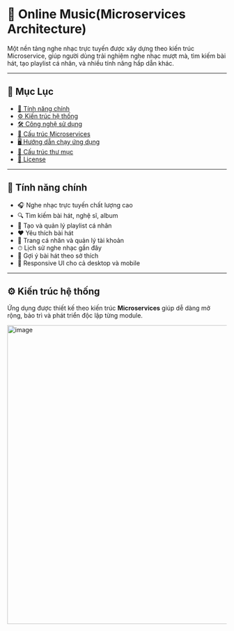 # 🎵 Online Music(Microservices Architecture)

Một nền tảng nghe nhạc trực tuyến được xây dựng theo kiến trúc Microservice, giúp người dùng trải nghiệm nghe nhạc mượt mà, tìm kiếm bài hát, tạo playlist cá nhân, và nhiều tính năng hấp dẫn khác.

---

## 📌 Mục Lục

- [🚀 Tính năng chính](#-tính-năng-chính)
- [⚙️ Kiến trúc hệ thống](#️-kiến-trúc-hệ-thống)
- [🛠️ Công nghệ sử dụng](#️-công-nghệ-sử-dụng)
- [🧩 Cấu trúc Microservices](#-cấu-trúc-microservices)
- [🖥️ Hướng dẫn chạy ứng dụng](#️-hướng-dẫn-chạy-ứng-dụng)
- [📁 Cấu trúc thư mục](#-cấu-trúc-thư-mục)
- [📜 License](#-license)

---

## 🚀 Tính năng chính

- 🎧 Nghe nhạc trực tuyến chất lượng cao
- 🔍 Tìm kiếm bài hát, nghệ sĩ, album
- 📂 Tạo và quản lý playlist cá nhân
- ❤️ Yêu thích bài hát
- 🧑 Trang cá nhân và quản lý tài khoản
- ⏱ Lịch sử nghe nhạc gần đây
- 🧠 Gợi ý bài hát theo sở thích
- 📱 Responsive UI cho cả desktop và mobile

---

## ⚙️ Kiến trúc hệ thống

Ứng dụng được thiết kế theo kiến trúc **Microservices** giúp dễ dàng mở rộng, bảo trì và phát triển độc lập từng module.

<img width="600" height="685" alt="image" src="https://github.com/user-attachments/assets/dc5b07a5-b152-459e-828a-79595a778d80" />

